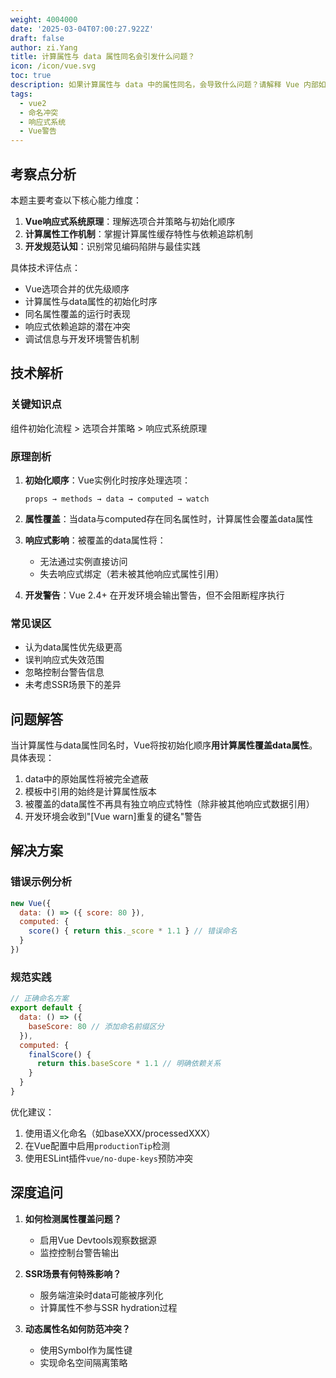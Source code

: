 ```yaml
---
weight: 4004000
date: '2025-03-04T07:00:27.922Z'
draft: false
author: zi.Yang
title: 计算属性与 data 属性同名会引发什么问题？
icon: /icon/vue.svg
toc: true
description: 如果计算属性与 data 中的属性同名，会导致什么问题？请解释 Vue 内部如何处理这种情况及其潜在影响。
tags:
  - vue2
  - 命名冲突
  - 响应式系统
  - Vue警告
---
```


## 考察点分析

本题主要考查以下核心能力维度：

1. **Vue响应式系统原理**：理解选项合并策略与初始化顺序
2. **计算属性工作机制**：掌握计算属性缓存特性与依赖追踪机制
3. **开发规范认知**：识别常见编码陷阱与最佳实践

具体技术评估点：

- Vue选项合并的优先级顺序
- 计算属性与data属性的初始化时序
- 同名属性覆盖的运行时表现
- 响应式依赖追踪的潜在冲突
- 调试信息与开发环境警告机制

## 技术解析

### 关键知识点

组件初始化流程 > 选项合并策略 > 响应式系统原理

### 原理剖析

1. **初始化顺序**：Vue实例化时按序处理选项：

   ```text
   props → methods → data → computed → watch
   ```

2. **属性覆盖**：当data与computed存在同名属性时，计算属性会覆盖data属性
3. **响应式影响**：被覆盖的data属性将：
   - 无法通过实例直接访问
   - 失去响应式绑定（若未被其他响应式属性引用）
4. **开发警告**：Vue 2.4+ 在开发环境会输出警告，但不会阻断程序执行

### 常见误区

- 认为data属性优先级更高
- 误判响应式失效范围
- 忽略控制台警告信息
- 未考虑SSR场景下的差异

## 问题解答

当计算属性与data属性同名时，Vue将按初始化顺序**用计算属性覆盖data属性**。具体表现：

1. data中的原始属性将被完全遮蔽
2. 模板中引用的始终是计算属性版本
3. 被覆盖的data属性不再具有独立响应式特性（除非被其他响应式数据引用）
4. 开发环境会收到"[Vue warn]重复的键名"警告

## 解决方案

### 错误示例分析

```javascript
new Vue({
  data: () => ({ score: 80 }),
  computed: {
    score() { return this._score * 1.1 } // 错误命名
  }
})
```

### 规范实践

```javascript
// 正确命名方案
export default {
  data: () => ({
    baseScore: 80 // 添加命名前缀区分
  }),
  computed: {
    finalScore() {
      return this.baseScore * 1.1 // 明确依赖关系
    }
  }
}
```

优化建议：

1. 使用语义化命名（如baseXXX/processedXXX）
2. 在Vue配置中启用`productionTip`检测
3. 使用ESLint插件`vue/no-dupe-keys`预防冲突

## 深度追问

1. **如何检测属性覆盖问题？**
   - 启用Vue Devtools观察数据源
   - 监控控制台警告输出

2. **SSR场景有何特殊影响？**
   - 服务端渲染时data可能被序列化
   - 计算属性不参与SSR hydration过程

3. **动态属性名如何防范冲突？**
   - 使用Symbol作为属性键
   - 实现命名空间隔离策略
